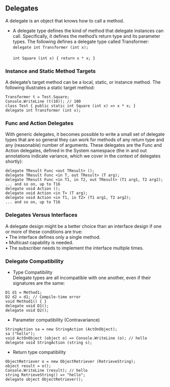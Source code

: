 ﻿## Delegates
A delegate is an object that knows how to call a method.

- A delegate type defines the kind of method that delegate instances can call. Specifically,
it defines the method’s return type and its parameter types. The following
defines a delegate type called Transformer: \
    ``` delegate int Transformer (int x); ``` \
    \
    ``` int Square (int x) { return x * x; } ```

### Instance and Static Method Targets
A delegate’s target method can be a local, static, or instance method. The following
illustrates a static target method:

```
Transformer t = Test.Square;
Console.WriteLine (t(10)); // 100
class Test { public static int Square (int x) => x * x; }
delegate int Transformer (int x);
```

### Func and Action Delegates
With generic delegates, it becomes possible to write a small set of delegate types that
are so general they can work for methods of any return type and any (reasonable)
number of arguments. These delegates are the Func and Action delegates, defined
in the System namespace (the in and out annotations indicate variance, which we
cover in the context of delegates shortly): 

```
delegate TResult Func <out TResult> ();
delegate TResult Func <in T, out TResult> (T arg);
delegate TResult Func <in T1, in T2, out TResult> (T1 arg1, T2 arg2);
... and so on, up to T16
delegate void Action ();
delegate void Action <in T> (T arg);
delegate void Action <in T1, in T2> (T1 arg1, T2 arg2);
... and so on, up to T16
```

### Delegates Versus Interfaces
A delegate design might be a better choice than an interface design if one or more of
these conditions are true: \
• The interface defines only a single method. \
• Multicast capability is needed. \
• The subscriber needs to implement the interface multiple times. 

### Delegate Compatibility
- Type Compatibility \
  Delegate types are all incompatible with one another, even if their signatures are the
  same:
```
D1 d1 = Method1;
D2 d2 = d1; // Compile-time error
void Method1() { }
delegate void D1();
delegate void D2();
```
- Parameter compatibility
  (Contravariance)
```
StringAction sa = new StringAction (ActOnObject);
sa ("hello");
void ActOnObject (object o) => Console.WriteLine (o); // hello
delegate void StringAction (string s);
```
- Return type compatibility
```
ObjectRetriever o = new ObjectRetriever (RetrieveString);
object result = o();
Console.WriteLine (result); // hello
string RetrieveString() => "hello";
delegate object ObjectRetriever();
```